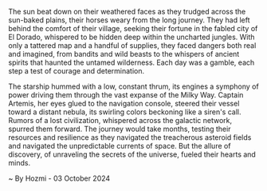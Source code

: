 
The sun beat down on their weathered faces as they trudged across the sun-baked plains, their horses weary from the long journey. They had left behind the comfort of their village, seeking their fortune in the fabled city of El Dorado, whispered to be hidden deep within the uncharted jungles. With only a tattered map and a handful of supplies, they faced dangers both real and imagined, from bandits and wild beasts to the whispers of ancient spirits that haunted the untamed wilderness. Each day was a gamble, each step a test of courage and determination. 

The starship hummed with a low, constant thrum, its engines a symphony of power driving them through the vast expanse of the Milky Way. Captain Artemis, her eyes glued to the navigation console, steered their vessel toward a distant nebula, its swirling colors beckoning like a siren's call. Rumors of a lost civilization, whispered across the galactic network, spurred them forward. The journey would take months, testing their resources and resilience as they navigated the treacherous asteroid fields and navigated the unpredictable currents of space. But the allure of discovery, of unraveling the secrets of the universe, fueled their hearts and minds. 

~ By Hozmi - 03 October 2024
